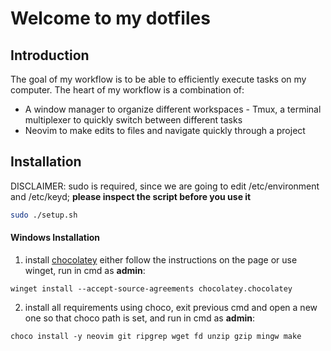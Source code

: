 # Welcome to my dotfiles

## Introduction

The goal of my workflow is to be able to efficiently execute tasks on my computer.
The heart of my workflow is a combination of:

- A window manager to organize different workspaces - Tmux, a terminal multiplexer to quickly switch between different tasks
- Neovim to make edits to files and navigate quickly through a project

## Installation

DISCLAIMER: sudo is required, since we are going to edit /etc/environment and /etc/keyd; 
**please inspect the script before you use it**

```bash
sudo ./setup.sh
```


#### Windows Installation

1. install [chocolatey](https://chocolatey.org/install)
   either follow the instructions on the page or use winget,
   run in cmd as **admin**:

```
winget install --accept-source-agreements chocolatey.chocolatey
```

2. install all requirements using choco, exit previous cmd and
   open a new one so that choco path is set, and run in cmd as **admin**:

```
choco install -y neovim git ripgrep wget fd unzip gzip mingw make
```
